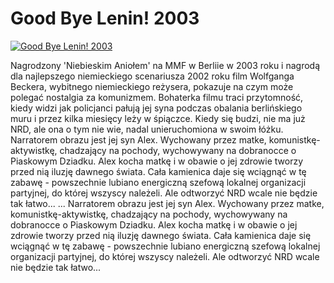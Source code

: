 Good Bye Lenin! 2003 
=============
[![Good Bye Lenin! 2003 ](http://vidos.pl/images/player.gif)](http://vidos.pl/good-bye-lenin-2003)

 Nagrodzony 'Niebieskim Aniołem' na MMF w Berliie w 2003 roku i nagrodą dla najlepszego niemieckiego scenariusza 2002 roku film Wolfganga Beckera, wybitnego niemieckiego reżysera, pokazuje na czym może polegać nostalgia za komunizmem. Bohaterka filmu traci przytomność, kiedy widzi jak policjanci pałują jej syna podczas obalania berlińskiego muru i przez kilka miesięcy leży w śpiączce. Kiedy się budzi, nie ma już NRD, ale ona o tym nie wie, nadal unieruchomiona w swoim łóżku. Narratorem obrazu jest jej syn Alex. Wychowany przez matke, komunistkę-aktywistkę, chadzający na pochody, wychowywany na dobranocce o Piaskowym Dziadku. Alex kocha matkę i w obawie o jej zdrowie tworzy przed nią iluzję dawnego świata. Cała kamienica daje się wciągnąć w tę zabawę - powszechnie lubiano energiczną szefową lokalnej organizacji partyjnej, do której wszyscy należeli. Ale odtworzyć NRD wcale nie będzie tak łatwo...   ... Narratorem obrazu jest jej syn Alex. Wychowany przez matke, komunistkę-aktywistkę, chadzający na pochody, wychowywany na dobranocce o Piaskowym Dziadku. Alex kocha matkę i w obawie o jej zdrowie tworzy przed nią iluzję dawnego świata. Cała kamienica daje się wciągnąć w tę zabawę - powszechnie lubiano energiczną szefową lokalnej organizacji partyjnej, do której wszyscy należeli. Ale odtworzyć NRD wcale nie będzie tak łatwo...
